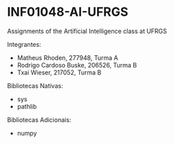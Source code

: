 # INF01048-AI-UFRGS
Assignments of the Artificial Intelligence class at UFRGS

Integrantes:
- Matheus Rhoden, 277948, Turma A
- Rodrigo Cardoso Buske, 206526, Turma B
- Txai Wieser, 217052, Turma B

Bibliotecas Nativas:
- sys
- pathlib

Bibliotecas Adicionais:
- numpy
